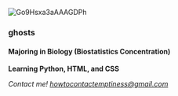 ![Go9Hsxa3aAAAGDPh](https://github.com/user-attachments/assets/cec7da85-e6a0-44f9-a3e6-ec681fbb5e78)

### ghosts
#### Majoring in Biology (Biostatistics Concentration)
**Learning Python, HTML, and CSS**

*Contact me! howtocontactemptiness@gmail.com*
